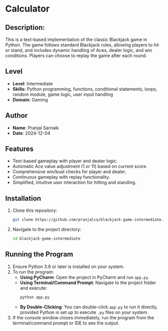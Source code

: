 # Calculator

## Description:
This is a text-based implementation of the classic Blackjack game in Python. The game follows standard Blackjack rules, 
allowing players to hit or stand, and includes dynamic handling of Aces, dealer logic, and win conditions. Players 
can choose to replay the game after each round.

## Level
- **Level**: Intermediate
- **Skills:** Python programming, functions, conditional statements, loops, random module, game logic, user input handling
- **Domain:** Gaming

## Author
- **Name**: Pranjal Sarnaik
- **Date**: 2024-12-04

## Features
- Text-based gameplay with player and dealer logic.
- Automatic Ace value adjustment (1 or 11) based on current score.
- Comprehensive win/bust checks for player and dealer.
- Continuous gameplay with replay functionality.
- Simplified, intuitive user interaction for hitting and standing.

## Installation
1. Clone this repository:
   ```bash
   git clone https://github.com/pranjalco/blackjack-game-intermediate.git

2. Navigate to the project directory:
   ```bash
   cd blackjack-game-intermediate

## Running the Program
1. Ensure Python 3.9 or later is installed on your system.
2. To run the program:
   - **Using PyCharm**: Open the project in PyCharm and run `app.py`.
   - **Using Terminal/Command Prompt**: Navigate to the project folder and execute:
     ```bash
     python app.py
     ```
   - **By Double-Clicking**: You can double-click `app.py` to run it directly, provided Python is set up to execute `.py` files on your system.
3. If the console window closes immediately, run the program from the terminal/command prompt or IDE to see the output.

